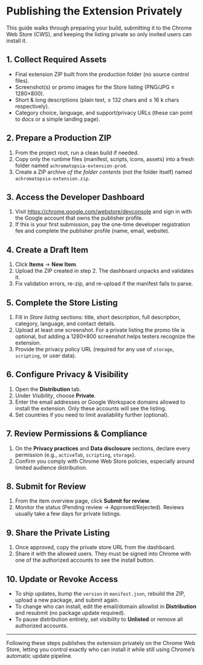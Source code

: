 # Publishing the Extension Privately

This guide walks through preparing your build, submitting it to the Chrome Web Store (CWS), and keeping the listing private so only invited users can install it.

## 1. Collect Required Assets

- Final extension ZIP built from the production folder (no source control files).
- Screenshot(s) or promo images for the Store listing (PNG/JPG ≥ 1280×800).
- Short & long descriptions (plain text, ≤ 132 chars and ≤ 16 k chars respectively).
- Category choice, language, and support/privacy URLs (these can point to docs or a simple landing page).

## 2. Prepare a Production ZIP

1. From the project root, run a clean build if needed.
2. Copy only the runtime files (manifest, scripts, icons, assets) into a fresh folder named `achromatopsia-extension-prod`.
3. Create a ZIP archive *of the folder contents* (not the folder itself) named `achromatopsia-extension.zip`.

## 3. Access the Developer Dashboard

1. Visit <https://chrome.google.com/webstore/devconsole> and sign in with the Google account that owns the publisher profile.
2. If this is your first submission, pay the one-time developer registration fee and complete the publisher profile (name, email, website).

## 4. Create a Draft Item

1. Click **Items** → **New Item**.
2. Upload the ZIP created in step 2. The dashboard unpacks and validates it.
3. Fix validation errors, re-zip, and re-upload if the manifest fails to parse.

## 5. Complete the Store Listing

1. Fill in *Store listing* sections: title, short description, full description, category, language, and contact details.
2. Upload at least one screenshot. For a private listing the promo tile is optional, but adding a 1280×800 screenshot helps testers recognize the extension.
3. Provide the privacy policy URL (required for any use of `storage`, `scripting`, or user data).

## 6. Configure Privacy & Visibility

1. Open the **Distribution** tab.
2. Under *Visibility*, choose **Private**.
3. Enter the email addresses or Google Workspace domains allowed to install the extension. Only these accounts will see the listing.
4. Set countries if you need to limit availability further (optional).

## 7. Review Permissions & Compliance

1. On the **Privacy practices** and **Data disclosure** sections, declare every permission (e.g., `activeTab`, `scripting`, `storage`).
2. Confirm you comply with Chrome Web Store policies, especially around limited audience distribution.

## 8. Submit for Review

1. From the item overview page, click **Submit for review**.
2. Monitor the status (Pending review → Approved/Rejected). Reviews usually take a few days for private listings.

## 9. Share the Private Listing

1. Once approved, copy the private store URL from the dashboard.
2. Share it with the allowed users. They must be signed into Chrome with one of the authorized accounts to see the install button.

## 10. Update or Revoke Access

- To ship updates, bump the `version` in `manifest.json`, rebuild the ZIP, upload a new package, and submit again.
- To change who can install, edit the email/domain allowlist in **Distribution** and resubmit (no package update required).
- To pause distribution entirely, set visibility to **Unlisted** or remove all authorized accounts.

---

Following these steps publishes the extension privately on the Chrome Web Store, letting you control exactly who can install it while still using Chrome’s automatic update pipeline.
